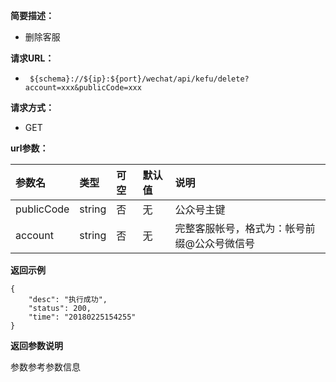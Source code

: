 **简要描述：** 

- 删除客服

**请求URL：** 
- ` ${schema}://${ip}:${port}/wechat/api/kefu/delete?account=xxx&publicCode=xxx`
  
**请求方式：**
- GET

**url参数：** 

| 参数名 | 类型 | 可空 | 默认值 | 说明 |
| :-- | :-- | :-- | :-- | :-- |
| publicCode | string | 否 | 无 | 公众号主键 |
| account | string | 否 | 无 | 完整客服帐号，格式为：帐号前缀@公众号微信号 |


 **返回示例**

``` 
{
    "desc": "执行成功",
    "status": 200,
    "time": "20180225154255"
}
```


**返回参数说明**

参数参考参数信息




